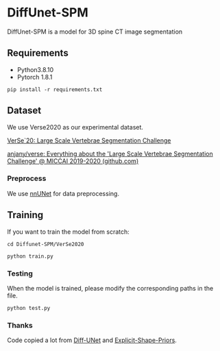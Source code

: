 # DiffUnet-SPM
DiffUnet-SPM is a model for 3D spine CT image segmentation



## Requirements

- Python3.8.10  
- Pytorch 1.8.1


```
pip install -r requirements.txt
```



## Dataset

We use Verse2020 as our experimental dataset.

[VerSe`20: Large Scale Vertebrae Segmentation Challenge](https://verse2020.grand-challenge.org/)

[anjany/verse: Everything about the 'Large Scale Vertebrae Segmentation Challenge' @ MICCAI 2019-2020 (github.com)](https://github.com/anjany/verse)



### Preprocess

We use [nnUNet](https://github.com/MIC-DKFZ/nnUNet/tree/nnunetv1) for data preprocessing.



## Training

If you want to train the model from scratch:

```
cd Diffunet-SPM/VerSe2020
```

```
python train.py
```



### Testing

When the model is trained, please modify the corresponding paths in the file.

```
python test.py
```



### Thanks

Code copied a lot from [Diff-UNet](https://github.com/ge-xing/Diff-UNet/tree/main) and [Explicit-Shape-Priors](https://github.com/AlexYouXin/Explicit-Shape-Priors/tree/main).

